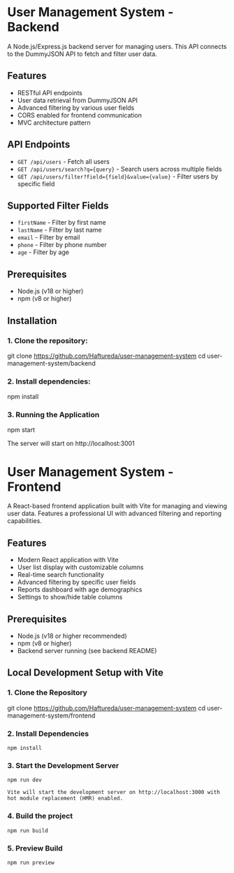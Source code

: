 # User Management System - Backend

A Node.js/Express.js backend server for managing users. This API connects to the DummyJSON API to fetch and filter user data.

## Features

- RESTful API endpoints
- User data retrieval from DummyJSON API
- Advanced filtering by various user fields
- CORS enabled for frontend communication
- MVC architecture pattern

## API Endpoints

- `GET /api/users` - Fetch all users
- `GET /api/users/search?q={query}` - Search users across multiple fields
- `GET /api/users/filter?field={field}&value={value}` - Filter users by specific field

## Supported Filter Fields

- `firstName` - Filter by first name
- `lastName` - Filter by last name  
- `email` - Filter by email
- `phone` - Filter by phone number
- `age` - Filter by age

## Prerequisites

- Node.js (v18 or higher)
- npm (v8 or higher)

## Installation

### 1. Clone the repository:

git clone https://github.com/Haftureda/user-management-system
cd user-management-system/backend

### 2. Install dependencies:

npm install

### 3. Running the Application

npm start

The server will start on http://localhost:3001


# User Management System - Frontend

A React-based frontend application built with Vite for managing and viewing user data. Features a professional UI with advanced filtering and reporting capabilities.

## Features

- Modern React application with Vite
- User list display with customizable columns
- Real-time search functionality
- Advanced filtering by specific user fields
- Reports dashboard with age demographics
- Settings to show/hide table columns

## Prerequisites

- Node.js (v18 or higher recommended)
- npm (v8 or higher) 
- Backend server running (see backend README)

## Local Development Setup with Vite

### 1. Clone the Repository

   git clone https://github.com/Haftureda/user-management-system
   cd user-management-system/frontend

### 2. Install Dependencies

    npm install

### 3. Start the Development Server

    npm run dev

    Vite will start the development server on http://localhost:3000 with hot module replacement (HMR) enabled.

### 4. Build the project

    npm run build

### 5. Preview Build

    npm run preview
